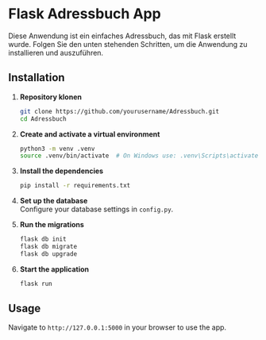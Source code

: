 # Flask Adressbuch App

Diese Anwendung ist ein einfaches Adressbuch, das mit Flask erstellt wurde. Folgen Sie den unten stehenden Schritten, um die Anwendung zu installieren und auszuführen.

## Installation

1. **Repository klonen**  
   ```bash
   git clone https://github.com/yourusername/Adressbuch.git
   cd Adressbuch
   ```

2. **Create and activate a virtual environment**  
   ```bash
   python3 -m venv .venv
   source .venv/bin/activate  # On Windows use: .venv\Scripts\activate
   ```

3. **Install the dependencies**  
   ```bash
   pip install -r requirements.txt
   ```

4. **Set up the database**  
   Configure your database settings in `config.py`.

5. **Run the migrations**  
   ```bash
   flask db init
   flask db migrate
   flask db upgrade
   ```

6. **Start the application**  
   ```bash
   flask run
   ```

## Usage

Navigate to `http://127.0.0.1:5000` in your browser to use the app.


